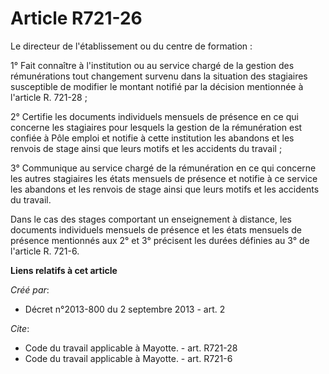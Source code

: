 # Article R721-26

Le directeur de l'établissement ou du centre de formation : 

1° Fait connaître à l'institution ou au service chargé de la gestion des rémunérations tout changement survenu dans la
situation des stagiaires susceptible de modifier le montant notifié par la décision mentionnée à l'article R. 721-28 ; 

2° Certifie les documents individuels mensuels de présence en ce qui concerne les stagiaires pour lesquels la gestion de la
rémunération est confiée à Pôle emploi et notifie à cette institution les abandons et les renvois de stage ainsi que leurs
motifs et les accidents du travail ; 

3° Communique au service chargé de la rémunération en ce qui concerne les autres stagiaires les états mensuels de présence et
notifie à ce service les abandons et les renvois de stage ainsi que leurs motifs et les accidents du travail. 

Dans le cas des stages comportant un enseignement à distance, les documents individuels mensuels de présence et les états
mensuels de présence mentionnés aux 2° et 3° précisent les durées définies au 3° de l'article R. 721-6.

**Liens relatifs à cet article**

_Créé par_:

  - Décret n°2013-800 du 2 septembre 2013 - art. 2

_Cite_:

  - Code du travail applicable à Mayotte. - art. R721-28
  - Code du travail applicable à Mayotte. - art. R721-6
